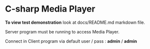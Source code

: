 # C-sharp Media Player
**To view test demonstration** look at docs/README.md markdown file.

Server program must be running to access Media Player.

Connect in Client program via default user / pass : **admin** / **admin**
